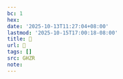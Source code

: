```yaml
---
bc: 1
hex:
date: '2025-10-13T11:27:04+08:00'
lastmod: '2025-10-15T17:00:18-08:00'
title: 󰕔
url: 󰕔
tags: []
src: GHZR
note:
---
```

